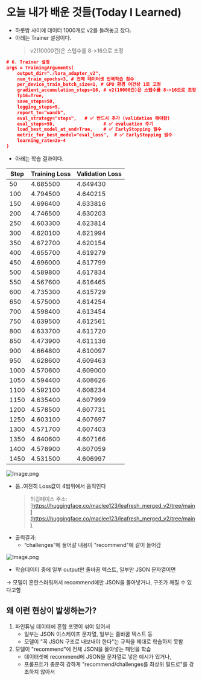 # 오늘 내가 배운 것들(Today I Learned)

- 하룻밤 사이에 데이터 1000개로 v2를 돌려놓고 잤다.
- 아래는 Trainer 설정이다.
  > v2(10000건)은 스텝수를 8->16으로 조정

```json
# 6. Trainer 설정
args = TrainingArguments(
    output_dir="./lora_adapter_v2",
    num_train_epochs=3, # 전체 데이터셋 반복학습 횟수
    per_device_train_batch_size=1, # GPU 환경 여건상 1로 고정
    gradient_accumulation_steps=16, # v2(10000건)은 스텝수를 8->16으로 조정 
    fp16=True,
    save_steps=50,
    logging_steps=5,
    report_to="wandb",
    eval_strategy="steps",   # ✅ 반드시 추가 (validation 해야함)
    eval_steps=50,                  # ✅ evaluation 주기
    load_best_model_at_end=True,    # ✅ EarlyStopping 필수
    metric_for_best_model="eval_loss",  # ✅ EarlyStopping 필수
    learning_rate=2e-4
)
```

- 아래는 학습 결과이다.

| **Step** | **Training Loss** | **Validation Loss** |
| -------- | ----------------- | ------------------- |
| 50       | 4.685500          | 4.649430            |
| 100      | 4.794500          | 4.640215            |
| 150      | 4.696400          | 4.633816            |
| 200      | 4.746500          | 4.630203            |
| 250      | 4.603300          | 4.623814            |
| 300      | 4.620100          | 4.621994            |
| 350      | 4.672700          | 4.620154            |
| 400      | 4.655700          | 4.619279            |
| 450      | 4.696000          | 4.617799            |
| 500      | 4.589800          | 4.617834            |
| 550      | 4.567600          | 4.616465            |
| 600      | 4.735300          | 4.615729            |
| 650      | 4.575000          | 4.614254            |
| 700      | 4.598400          | 4.613454            |
| 750      | 4.639500          | 4.612561            |
| 800      | 4.633700          | 4.611720            |
| 850      | 4.473900          | 4.611136            |
| 900      | 4.664800          | 4.610097            |
| 950      | 4.628600          | 4.609463            |
| 1000     | 4.570600          | 4.609000            |
| 1050     | 4.594400          | 4.608626            |
| 1100     | 4.592100          | 4.608234            |
| 1150     | 4.635400          | 4.607999            |
| 1200     | 4.578500          | 4.607731            |
| 1250     | 4.603100          | 4.607697            |
| 1300     | 4.571700          | 4.607403            |
| 1350     | 4.640600          | 4.607166            |
| 1400     | 4.578900          | 4.607059            |
| 1450     | 4.531500          | 4.606997            |

![Image.png](https://resv2.craft.do/user/full/641ffdb9-6693-37da-6dbd-e78e1756c2de/doc/3c17d71c-25ef-2249-36c5-6ac2c9747d25/F5ECEBA3-B7C5-4EEB-9608-192EBD8EF5C4_2/zY3NkzYh0435cRolx6r2Mpb3v9eWAtIsOyxRyVXjyTUz/Image.png)

- 음..여전히 Loss값이 4범위에서 움직인다
  > 허깅페이스 주소: [https://huggingface.co/maclee123/leafresh_merged_v2/tree/main](https://huggingface.co/maclee123/leafresh_merged_v2/tree/main)
- 출력결과:
  - “challenges”에 들어갈 내용이 "recommend"에 같이 들어감

![Image.png](https://resv2.craft.do/user/full/641ffdb9-6693-37da-6dbd-e78e1756c2de/doc/3c17d71c-25ef-2249-36c5-6ac2c9747d25/BCAE41A7-EBD7-4AAF-8CF0-8D3BADBCAF99_2/qx4D1IImp2anC9pjZ9ImAaMthlFPohxphW4ascp4CMwz/Image.png)

- 학습데이터 중에  일부 output만 줄바꿈 텍스트, 일부만 JSON 문자열이면

→ 모델이 혼란스러워져서 recommend에만 JSON을 몰아넣거나, 구조가 깨질 수 있다고함

## 왜 이런 현상이 발생하는가?

1. 파인튜닝 데이터에 혼합 포맷이 섞여 있어서
    - 일부는 JSON 이스케이프 문자열, 일부는 줄바꿈 텍스트 등
    - 모델이 "꼭 JSON 구조로 내보내야 한다"는 규칙을 제대로 학습하지 못함
2. 모델이 "recommend"에 전체 JSON을 몰아넣는 패턴을 학습
    - 데이터셋에 recommend에 JSON을 문자열로 넣은 예시가 있거나,
    - 프롬프트가 충분히 강하게 "recommend/challenges를 최상위 필드로"를 강조하지 않아서